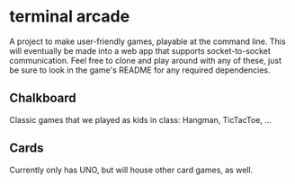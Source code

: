 # terminal arcade
A project to make user-friendly games, playable at the command line. This will eventually be made into a web app that supports socket-to-socket communication. Feel free to clone and play around with any of these, just be sure to look in the game's README for any required dependencies. 

## Chalkboard
Classic games that we played as kids in class: Hangman,  TicTacToe, ...

## Cards
Currently only has UNO, but will house other card games, as well.

 
